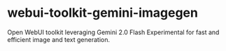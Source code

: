 # webui-toolkit-gemini-imagegen
Open WebUI toolkit leveraging Gemini 2.0 Flash Experimental for fast and efficient image and text generation.
